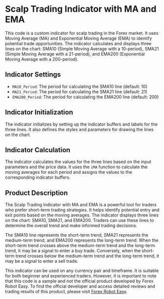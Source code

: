 # Scalp Trading Indicator with MA and EMA

This code is a custom indicator for scalp trading in the Forex market. It uses Moving Average (MA) and Exponential Moving Average (EMA) to identify potential trade opportunities. The indicator calculates and displays three lines on the chart: SMA10 (Simple Moving Average with a 10-period), SMA21 (Simple Moving Average with a 21-period), and EMA200 (Exponential Moving Average with a 200-period).

## Indicator Settings

- `MA10_Period`: The period for calculating the SMA10 line (default: 10)
- `MA21_Period`: The period for calculating the SMA21 line (default: 21)
- `EMA200_Period`: The period for calculating the EMA200 line (default: 200)

## Indicator Initialization

The indicator initializes by setting up the indicator buffers and labels for the three lines. It also defines the styles and parameters for drawing the lines on the chart.

## Indicator Calculation

The indicator calculates the values for the three lines based on the input parameters and the price data. It uses the `iMA` function to calculate the moving averages for each period and assigns the values to the corresponding indicator buffers.

## Product Description

The Scalp Trading Indicator with MA and EMA is a powerful tool for traders who prefer short-term trading strategies. It helps identify potential entry and exit points based on the moving averages. The indicator displays three lines on the chart: SMA10, SMA21, and EMA200. Traders can use these lines to determine the overall trend and make informed trading decisions.

The SMA10 line represents the short-term trend, SMA21 represents the medium-term trend, and EMA200 represents the long-term trend. When the short-term trend crosses above the medium-term trend and the long-term trend, it may be a signal to enter a buy trade. Conversely, when the short-term trend crosses below the medium-term trend and the long-term trend, it may be a signal to enter a sell trade.

This indicator can be used on any currency pair and timeframe. It is suitable for both beginner and experienced traders. However, it is important to note that this code is a sample and not the official product developed by Forex Robot Easy. To find the official developer and access detailed reviews and trading results of this product, please visit [Forex Robot Easy](https://forexroboteasy.com/forex-robot-review/scalp-trading-indicator-review-optimize-forex-with-ma-and-ema/).
